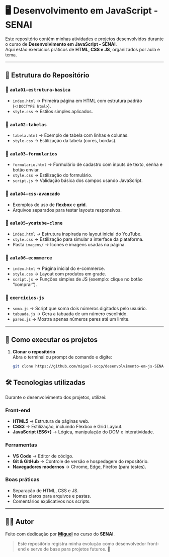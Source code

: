 # 🖥️ Desenvolvimento em JavaScript - SENAI  

Este repositório contém minhas atividades e projetos desenvolvidos durante o curso de **Desenvolvimento em JavaScript - SENAI**.  
Aqui estão exercícios práticos de **HTML, CSS e JS**, organizados por aula e tema.  

---

## 📂 Estrutura do Repositório  

### 📁 `aula01-estrutura-basica`  
- `index.html` → Primeira página em HTML com estrutura padrão (`<!DOCTYPE html>`).  
- `style.css` → Estilos simples aplicados.  

### 📁 `aula02-tabelas`  
- `tabela.html` → Exemplo de tabela com linhas e colunas.  
- `style.css` → Estilização da tabela (cores, bordas).  

### 📁 `aula03-formularios`  
- `formulario.html` → Formulário de cadastro com inputs de texto, senha e botão enviar.  
- `style.css` → Estilização do formulário.  
- `script.js` → Validação básica dos campos usando JavaScript.  

### 📁 `aula04-css-avancado`  
- Exemplos de uso de **flexbox** e **grid**.  
- Arquivos separados para testar layouts responsivos.  

### 📁 `aula05-youtube-clone`  
- `index.html` → Estrutura inspirada no layout inicial do YouTube.  
- `style.css` → Estilização para simular a interface da plataforma.  
- Pasta `imagens/` → Ícones e imagens usadas na página.  

### 📁 `aula06-ecommerce`  
- `index.html` → Página inicial do e-commerce.  
- `style.css` → Layout com produtos em grade.  
- `script.js` → Funções simples de JS (exemplo: clique no botão “comprar”).  

### 📁 `exercicios-js`  
- `soma.js` → Script que soma dois números digitados pelo usuário.  
- `tabuada.js` → Gera a tabuada de um número escolhido.  
- `pares.js` → Mostra apenas números pares até um limite.  

---

## 🚀 Como executar os projetos

1. **Clonar o repositório**  
   Abra o terminal ou prompt de comando e digite:  
   ```bash
   git clone https://github.com/miguel-sccp/desenvolvimento-em-js-SENAI.git

## 🛠️ Tecnologias utilizadas  

Durante o desenvolvimento dos projetos, utilizei:  

### Front-end
- **HTML5** → Estrutura de páginas web.  
- **CSS3** → Estilização, incluindo Flexbox e Grid Layout.  
- **JavaScript (ES6+)** → Lógica, manipulação do DOM e interatividade.  

### Ferramentas
- **VS Code** → Editor de código.  
- **Git & GitHub** → Controle de versão e hospedagem do repositório.  
- **Navegadores modernos** → Chrome, Edge, Firefox (para testes).  

### Boas práticas
- Separação de HTML, CSS e JS.  
- Nomes claros para arquivos e pastas.  
- Comentários explicativos nos scripts.  

---

## 👨‍💻 Autor  

Feito com dedicação por **[Miguel](https://github.com/miguel-sccp)** no curso do **SENAI**.  
> Este repositório registra minha evolução como desenvolvedor front-end e serve de base para projetos futuros. 🚀
